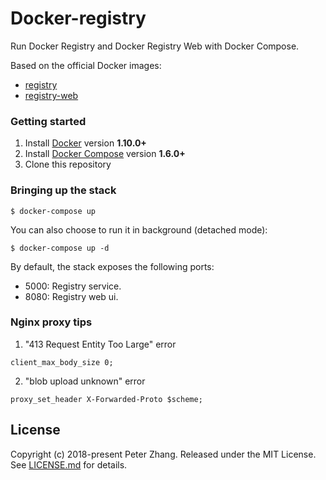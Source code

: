 # Docker-registry

Run Docker Registry and Docker Registry Web with Docker Compose.

Based on the official Docker images:

* [registry](https://github.com/docker/docker-registry)
* [registry-web](https://github.com/mkuchin/docker-registry-web)

### Getting started

1. Install [Docker](https://www.docker.com/community-edition#/download) version **1.10.0+**
2. Install [Docker Compose](https://docs.docker.com/compose/install/) version **1.6.0+**
3. Clone this repository

### Bringing up the stack

```console
$ docker-compose up
```

You can also choose to run it in background (detached mode):

```console
$ docker-compose up -d
```

By default, the stack exposes the following ports:
* 5000: Registry service.
* 8080: Registry web ui.

### Nginx proxy tips
1. "413 Request Entity Too Large" error
```
client_max_body_size 0;
```
2. "blob upload unknown" error
```
proxy_set_header X-Forwarded-Proto $scheme;
```


License
-------
Copyright (c) 2018-present Peter Zhang. Released under the MIT License. See
[LICENSE.md][license] for details.

[license]: LICENSE.md

